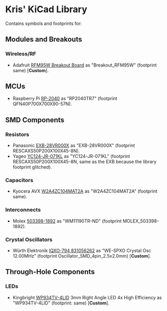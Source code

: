 # Kris' KiCad Library

Contains symbols and footprints for:

## Modules and Breakouts
### Wireless/RF
- Adafruit [RFM95W Breakout Board](https://adafruit.com/product/3072) as "Breakout_RFM95W" (footprint same) [**Custom**].

## MCUs
- Raspberry Pi [RP-2040](https://www.raspberrypi.com/documentation/microcontrollers/rp2040.html) as "RP2040TR7" (footprint QFN40P700X700X90-57N).

## SMD Components
### Resistors
- Panasonic [EXB-28VR000X](https://www.digikey.com/en/products/detail/panasonic-electronic-components/EXB-28VR000X/417360) as "EXB-28VR000X" (footprint RESCAXS50P200X100X45-8N).
- Yageo [YC124-JR-071KL](https://www.digikey.com/en/products/detail/yageo/YC124-JR-071KL/1004996) as "YC124-JR-071KL" (footprint RESCAXS50P200X100X45-8N, same as the EXB because the library footprint glitched).

### Capacitors
- Kyocera AVX [W2A4ZC104MAT2A](https://www.digikey.com/en/products/detail/kyocera-avx/W2A4ZC104MAT2A/776804) as "W2A4ZC104MAT2A" (footprint same).

### Interconnects
- Molex [503398-1892](https://www.digikey.com/en/products/detail/molex/5033981892/4555393) as "WM11190TR-ND" (footprint MOLEX_503398-1892).

### Crystal Oscillators
- Würth Elektronik [IQXO-794 831056262](https://www.digikey.com/en/products/detail/w%C3%BCrth-elektronik/831056262/13900194) as "WE-SPXO Crystal Osc 12.00MHz" (footprint Oscillator_SMD_4pin_2.5x2.0mm) [**Custom**].

## Through-Hole Components
### LEDs
- Kingbright [WP934TV-4LID](https://www.digikey.com/en/products/detail/kingbright/WP934TV-4LID/6003266) 3mm Right Angle LED 4x High Efficiency as "WP934TV-4LID" (footprint: same) [**Custom**].